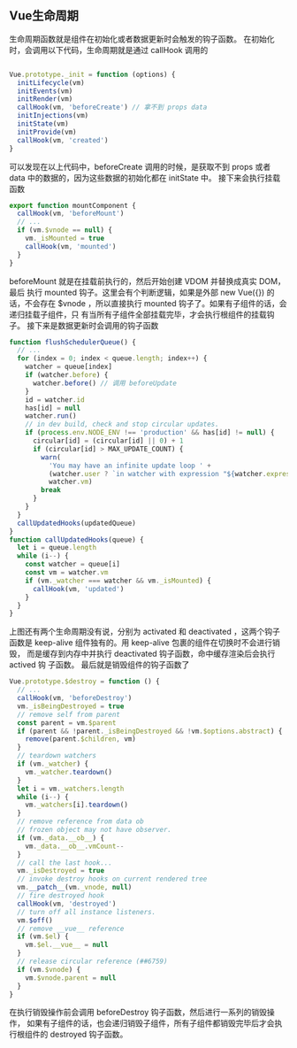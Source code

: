 ## Vue生命周期
生命周期函数就是组件在初始化或者数据更新时会触发的钩子函数。
在初始化时，会调用以下代码，生命周期就是通过 callHook 调用的
```js

Vue.prototype._init = function (options) {
  initLifecycle(vm)
  initEvents(vm)
  initRender(vm)
  callHook(vm, 'beforeCreate') // 拿不到 props data
  initInjections(vm)
  initState(vm)
  initProvide(vm)
  callHook(vm, 'created')
}
```
可以发现在以上代码中，beforeCreate 调用的时候，是获取不到 props 或者
data 中的数据的，因为这些数据的初始化都在 initState 中。
接下来会执行挂载函数
```js
export function mountComponent {
  callHook(vm, 'beforeMount')
  // ...
  if (vm.$vnode == null) {
    vm._isMounted = true
    callHook(vm, 'mounted')
  }
}
```
beforeMount 就是在挂载前执行的，然后开始创建 VDOM 并替换成真实 DOM，最后
执行 mounted 钩子。这里会有个判断逻辑，如果是外部 new Vue({}) 的话，不会存在
$vnode ，所以直接执行 mounted 钩子了。如果有子组件的话，会递归挂载子组件，只
有当所有子组件全部挂载完毕，才会执行根组件的挂载钩子。
接下来是数据更新时会调用的钩子函数
```js
function flushSchedulerQueue() {
  // ...
  for (index = 0; index < queue.length; index++) {
    watcher = queue[index]
    if (watcher.before) {
      watcher.before() // 调用 beforeUpdate
    }
    id = watcher.id
    has[id] = null
    watcher.run()
    // in dev build, check and stop circular updates.
    if (process.env.NODE_ENV !== 'production' && has[id] != null) {
      circular[id] = (circular[id] || 0) + 1
      if (circular[id] > MAX_UPDATE_COUNT) {
        warn(
          'You may have an infinite update loop ' +
          (watcher.user ? `in watcher with expression "${watcher.expression}"` : `in a component render function.`),
          watcher.vm)
        break
      }
    }
  }
  callUpdatedHooks(updatedQueue)
}
function callUpdatedHooks(queue) {
  let i = queue.length
  while (i--) {
    const watcher = queue[i]
    const vm = watcher.vm
    if (vm._watcher === watcher && vm._isMounted) {
      callHook(vm, 'updated')
    }
  }
}
```

上图还有两个生命周期没有说，分别为 activated 和 deactivated ，这两个钩子
函数是 keep-alive 组件独有的。用 keep-alive 包裹的组件在切换时不会进行销毁，
而是缓存到内存中并执行 deactivated 钩子函数，命中缓存渲染后会执行 actived 钩
子函数。
最后就是销毁组件的钩子函数了
```js
Vue.prototype.$destroy = function () {
  // ...
  callHook(vm, 'beforeDestroy')
  vm._isBeingDestroyed = true
  // remove self from parent
  const parent = vm.$parent
  if (parent && !parent._isBeingDestroyed && !vm.$options.abstract) {
    remove(parent.$children, vm)
  }
  // teardown watchers
  if (vm._watcher) {
    vm._watcher.teardown()
  }
  let i = vm._watchers.length
  while (i--) {
    vm._watchers[i].teardown()
  }
  // remove reference from data ob
  // frozen object may not have observer.
  if (vm._data.__ob__) {
    vm._data.__ob__.vmCount--
  }
  // call the last hook...
  vm._isDestroyed = true
  // invoke destroy hooks on current rendered tree
  vm.__patch__(vm._vnode, null)
  // fire destroyed hook
  callHook(vm, 'destroyed')
  // turn off all instance listeners.
  vm.$off()
  // remove __vue__ reference
  if (vm.$el) {
    vm.$el.__vue__ = null
  }
  // release circular reference (##6759)
  if (vm.$vnode) {
    vm.$vnode.parent = null
  }
}
```
在执行销毁操作前会调用 beforeDestroy 钩子函数，然后进行一系列的销毁操作，
如果有子组件的话，也会递归销毁子组件，所有子组件都销毁完毕后才会执行根组件的
destroyed 钩子函数。